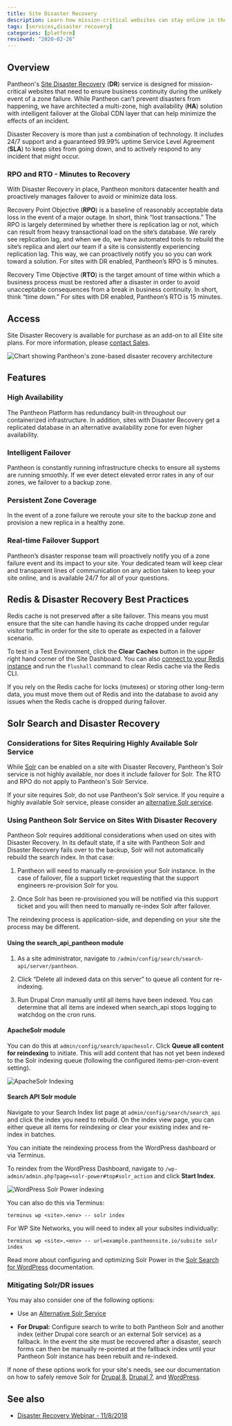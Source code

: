```yaml
---
title: Site Disaster Recovery
description: Learn how mission-critical websites can stay online in the event of a total zone failure
tags: [services,disaster recovery]
categories: [platform]
reviewed: "2020-02-26"
---
```


## Overview

Pantheon's [Site Disaster Recovery](https://pantheon.io/features/disaster-recovery) (**DR**) service is designed for mission-critical websites that need to ensure business continuity during the unlikely event of a zone failure. While Pantheon can’t prevent disasters from happening, we have architected a multi-zone, high availability (**HA**) solution with intelligent failover at the Global CDN layer that can help minimize the effects of an incident.

Disaster Recovery is more than just a combination of technology. It includes 24/7 support and a guaranteed 99.99% uptime Service Level Agreement (**SLA**) to keep sites from going down, and to actively respond to any incident that might occur.

### RPO and RTO - Minutes to Recovery

With Disaster Recovery in place, Pantheon monitors datacenter health and proactively manages failover to avoid or minimize data loss.

Recovery Point Objective (**RPO**) is a baseline of reasonably acceptable data loss in the event of a major outage. In short, think “lost transactions.” The RPO is largely determined by whether there is replication lag or not, which can result from heavy transactional load on the site’s database. We rarely see replication lag, and when we do, we have automated tools to rebuild the site’s replica and alert our team if a site is consistently experiencing replication lag. This way, we can proactively notify you so you can work toward a solution. For sites with DR enabled, Pantheon’s RPO is 5 minutes.

Recovery Time Objective (**RTO**) is the target amount of time within which a business process must be restored after a disaster in order to avoid unacceptable consequences from a break in business continuity. In short, think “time down.” For sites with DR enabled, Pantheon’s RTO is 15 minutes.

## Access

Site Disaster Recovery is available for purchase as an add-on to all Elite site plans. For more information, please [contact Sales](https://pantheon.io/contact-us?docs).

![Chart showing Pantheon's zone-based disaster recovery architecture](../images/site-dr-diagram.png)

## Features

### High Availability

The Pantheon Platform has redundancy built-in throughout our containerized infrastructure. In addition, sites with Disaster Recovery get a replicated database in an alternative availability zone for even higher availability.

### Intelligent Failover

Pantheon is constantly running infrastructure checks to ensure all systems are running smoothly. If we ever detect elevated error rates in any of our zones, we failover to a backup zone.

### Persistent Zone Coverage

In the event of a zone failure we reroute your site to the backup zone and provision a new replica in a healthy zone.

### Real-time Failover Support

Pantheon’s disaster response team will proactively notify you of a zone failure event and its impact to your site. Your dedicated team will keep clear and transparent lines of communication on any action taken to keep your site online, and is available 24/7 for all of your questions.

## Redis & Disaster Recovery Best Practices

Redis cache is not preserved after a site failover. This means you must ensure that the site can handle having its cache dropped under regular visitor traffic in order for the site to operate as expected in a failover scenario.

To test in a Test Environment, click the **Clear Caches** button in the upper right hand corner of the Site Dashboard.
You can also [connect to your Redis instance](/redis/#use-the-redis-command-line-client) and run the `flushall` command to clear Redis cache via the Redis CLI.

If you rely on the Redis cache for locks (mutexes) or storing other long-term data, you must move them out of Redis and into the database to avoid any issues when the Redis cache is dropped during failover.

## Solr Search and Disaster Recovery

### Considerations for Sites Requiring Highly Available Solr Service

While [Solr](/solr) can be enabled on a site with Disaster Recovery, Pantheon's Solr service is not highly available, nor does it include failover for Solr. The RTO and RPO do not apply to Pantheon's Solr Service.

If your site requires Solr, do not use Pantheon's Solr service. If you require a highly available Solr service, please consider an [alternative Solr service](/solr#alternatives-to-pantheons-solr-service).

### Using Pantheon Solr Service on Sites With Disaster Recovery

Pantheon Solr requires additional considerations when used on sites with Disaster Recovery. In its default state, if a site with Pantheon Solr and Disaster Recovery fails over to the backup, Solr will not automatically rebuild the search index. In that case:

1. Pantheon will need to manually re-provision your Solr instance. In the case of failover, file a support ticket requesting that the support engineers re-provision Solr for you.

1. Once Solr has been re-provisioned you will be notified via this support ticket and you will then need to manually re-index Solr after failover.

The reindexing process is application-side, and depending on your site the process may be different.

<TabList>

<Tab title="Drupal 8" id="solr-d8" active={true}>

#### Using the search_api_pantheon module

1. As a site administrator, navigate to `/admin/config/search/search-api/server/pantheon`.

1. Click “Delete all indexed data on this server” to queue all content for re-indexing.

1. Run Drupal Cron manually until all items have been indexed. You can determine that all items are indexed when search_api stops logging to watchdog on the cron runs.

</Tab>

<Tab title="Drupal 7" id="solr-d7">

#### ApacheSolr module

You can do this at `admin/config/search/apachesolr`. Click **Queue all content for reindexing** to initiate. This will add content that has not yet been indexed to the Solr indexing queue (following the configured items-per-cron-event setting).

![ApacheSolr Indexing](../images/d7-solr-reindex.png)

#### Search API Solr module

Navigate to your Search Index list page at `admin/config/search/search_api` and click the index you need to rebuild. On the index view page, you can either queue all items for reindexing or clear your existing index and re-index in batches.

</Tab>

<Tab title="WordPress" id="solr-wp">

You can initiate the reindexing process from the WordPress dashboard or via Terminus.

To reindex from the WordPress Dashboard, navigate to `/wp-admin/admin.php?page=solr-power#top#solr_action` and click **Start Index**.

![WordPress Solr Power indexing](../images/solr-power-index.png)

You can also do this via Terminus:

```bash{promptUser: user}
terminus wp <site>.<env> -- solr index
```

For WP Site Networks, you will need to index all your subsites individually:

```bash{promptUser: user
terminus wp <site>.<env> -- url=example.pantheonsite.io/subsite solr index
```

Read more about configuring and optimizing Solr Power in the [Solr Search for WordPress](/wordpress-solr) documentation.

</Tab>

</TabList>

### Mitigating Solr/DR issues

You may also consider one of the following options:

- Use an [Alternative Solr Service](/solr#alternatives-to-pantheons-solr-service)

- **For Drupal:** Configure search to write to both Pantheon Solr and another index (either Drupal core search or an external Solr service) as a fallback. In the event the site must be recovered after a disaster, search forms can then be manually re-pointed at the fallback index until your Pantheon Solr instance has been rebuilt and re-indexed.

If none of these options work for your site's needs, see our documentation on how to safely remove Solr for [Drupal 8](/solr-drupal-8/#safely-remove-solr), [Drupal 7](/solr-drupal-7/#safely-remove-solr), and [WordPress](/wordpress-solr/#safely-remove-solr).

## See also

- [Disaster Recovery Webinar - 11/8/2018](https://pantheon.io/resources/disaster-recovery-webinar)
